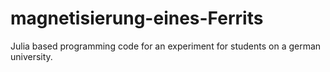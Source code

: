 # magnetisierung-eines-Ferrits
Julia based programming code for an experiment for students on a german university.
